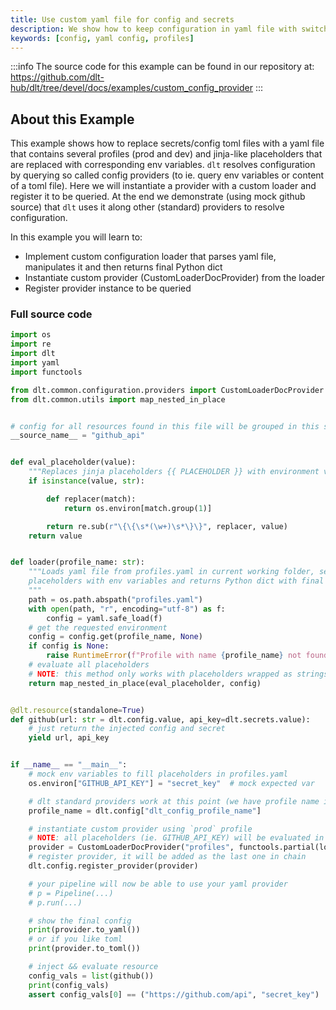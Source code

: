 ```yaml
---
title: Use custom yaml file for config and secrets
description: We show how to keep configuration in yaml file with switchable profiles and simple templates
keywords: [config, yaml config, profiles]
---
```

:::info
The source code for this example can be found in our repository at: 
https://github.com/dlt-hub/dlt/tree/devel/docs/examples/custom_config_provider
:::
## About this Example
This example shows how to replace secrets/config toml files with a yaml file that contains several profiles (prod and dev) and jinja-like
placeholders that are replaced with corresponding env variables.
`dlt` resolves configuration by querying so called config providers (to ie. query env variables or content of a toml file).
Here we will instantiate a provider with a custom loader and register it to be queried. At the end we demonstrate (using mock github source)
that `dlt` uses it along other (standard) providers to resolve configuration.

In this example you will learn to:

* Implement custom configuration loader that parses yaml file, manipulates it and then returns final Python dict
* Instantiate custom provider (CustomLoaderDocProvider) from the loader
* Register provider instance to be queried
### Full source code
```py
import os
import re
import dlt
import yaml
import functools

from dlt.common.configuration.providers import CustomLoaderDocProvider
from dlt.common.utils import map_nested_in_place


# config for all resources found in this file will be grouped in this source level config section
__source_name__ = "github_api"


def eval_placeholder(value):
    """Replaces jinja placeholders {{ PLACEHOLDER }} with environment variables"""
    if isinstance(value, str):

        def replacer(match):
            return os.environ[match.group(1)]

        return re.sub(r"\{\{\s*(\w+)\s*\}\}", replacer, value)
    return value


def loader(profile_name: str):
    """Loads yaml file from profiles.yaml in current working folder, selects profile, replaces
    placeholders with env variables and returns Python dict with final config
    """
    path = os.path.abspath("profiles.yaml")
    with open(path, "r", encoding="utf-8") as f:
        config = yaml.safe_load(f)
    # get the requested environment
    config = config.get(profile_name, None)
    if config is None:
        raise RuntimeError(f"Profile with name {profile_name} not found in {os.path.abspath(path)}")
    # evaluate all placeholders
    # NOTE: this method only works with placeholders wrapped as strings in yaml. use jinja lib for real templating
    return map_nested_in_place(eval_placeholder, config)


@dlt.resource(standalone=True)
def github(url: str = dlt.config.value, api_key=dlt.secrets.value):
    # just return the injected config and secret
    yield url, api_key


if __name__ == "__main__":
    # mock env variables to fill placeholders in profiles.yaml
    os.environ["GITHUB_API_KEY"] = "secret_key"  # mock expected var

    # dlt standard providers work at this point (we have profile name in config.toml)
    profile_name = dlt.config["dlt_config_profile_name"]

    # instantiate custom provider using `prod` profile
    # NOTE: all placeholders (ie. GITHUB_API_KEY) will be evaluated in next line!
    provider = CustomLoaderDocProvider("profiles", functools.partial(loader, profile_name))
    # register provider, it will be added as the last one in chain
    dlt.config.register_provider(provider)

    # your pipeline will now be able to use your yaml provider
    # p = Pipeline(...)
    # p.run(...)

    # show the final config
    print(provider.to_yaml())
    # or if you like toml
    print(provider.to_toml())

    # inject && evaluate resource
    config_vals = list(github())
    print(config_vals)
    assert config_vals[0] == ("https://github.com/api", "secret_key")
```